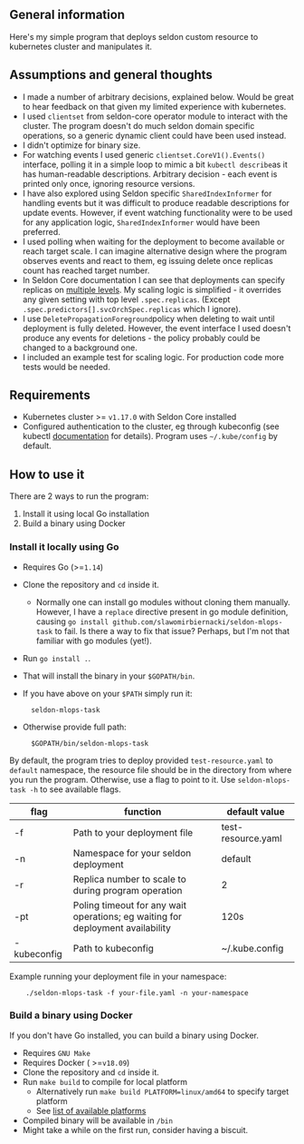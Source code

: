 ## General information

Here's my simple program that deploys seldon custom resource to kubernetes cluster and manipulates it.

## Assumptions and general thoughts

* I made a number of arbitrary decisions, explained below. Would be great to hear feedback on that given my limited experience with kubernetes.
* I used `clientset` from seldon-core operator module to interact with the cluster. 
  The program doesn't do much seldon domain specific operations, so a generic dynamic client 
  could have been used instead.
* I didn't optimize for binary size.
* For watching events I used generic `clientset.CoreV1().Events()` interface, polling it in a simple loop to mimic a bit `kubectl describe`as it has human-readable descriptions. 
  Arbitrary decision - each event is printed only once, ignoring resource versions.
* I have also explored using Seldon specific `SharedIndexInformer` for handling events but it was difficult to produce readable descriptions for update events. 
  However, if event watching functionality were to be used for any application logic, `SharedIndexInformer` would have been preferred.
* I used polling when waiting for the deployment to become available or reach target scale. 
  I can imagine alternative design where the program observes events and react to them, eg issuing delete once replicas count has reached target number.
* In Seldon Core documentation I can see that deployments can specify replicas on [multiple levels](https://docs.seldon.io/projects/seldon-core/en/v1.1.0/graph/scaling.html).
  My scaling logic is simplified - it overrides any given setting with top level `.spec.replicas`. (Except `.spec.predictors[].svcOrchSpec.replicas` which I ignore).
* I use `DeletePropagationForeground`policy when deleting to wait until deployment is fully deleted. 
  However, the event interface I used doesn't produce any events for deletions - the policy probably could be changed to a background one.
* I included an example test for scaling logic. For production code more tests would be needed.

## Requirements

* Kubernetes cluster >= `v1.17.0` with Seldon Core installed
* Configured authentication to the cluster, eg through kubeconfig (see kubectl [documentation](https://kubernetes.io/docs/concepts/configuration/organize-cluster-access-kubeconfig/) for details).
  Program uses `~/.kube/config` by default.

## How to use it

There are 2 ways to run the program:
1. Install it using local Go installation
2. Build a binary using Docker

### Install it locally using Go

* Requires Go (>=`1.14`)
* Clone the repository and `cd` inside it.
  * Normally one can install go modules without cloning them manually. However, I have a `replace` directive present in go module 
    definition, causing `go install github.com/slawomirbiernacki/seldon-mlops-task` to fail. Is there a way to fix that issue? Perhaps, but I'm not that familiar with go modules (yet!).
* Run `go install .`.
* That will install the binary in your `$GOPATH/bin`.
* If you have above on your `$PATH` simply run it:
        
        seldon-mlops-task

* Otherwise provide full path:

        $GOPATH/bin/seldon-mlops-task

By default, the program tries to deploy provided `test-resource.yaml` to `default` namespace, the resource file should be in the directory from where you run the program. 
Otherwise, use a flag to point to it. Use `seldon-mlops-task -h` to see available flags.

| flag        | function                                                                       | default value      |
|-------------|--------------------------------------------------------------------------------|--------------------|
| -f          | Path to your deployment file                                                   | test-resource.yaml |
| -n          | Namespace for your seldon deployment                                           | default            |
| -r          | Replica number to scale to during program operation                            | 2                  |
| -pt         | Poling timeout for any wait operations; eg waiting for deployment availability | 120s               |
| -kubeconfig | Path to kubeconfig                                                             | ~/.kube.config     |

Example running your deployment file in your namespace:

        ./seldon-mlops-task -f your-file.yaml -n your-namespace

### Build a binary using Docker

If you don't have Go installed, you can build a binary using Docker.

* Requires `GNU Make`
* Requires Docker ( >=`v18.09`)
* Clone the repository and `cd` inside it.
* Run `make build` to compile for local platform
  * Alternatively run `make build PLATFORM=linux/amd64` to specify target platform
  * See [list of available platforms](https://golang.org/doc/install/source#environment)
* Compiled binary will be available in `/bin`
* Might take a while on the first run, consider having a biscuit.